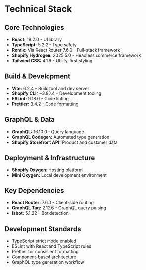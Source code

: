 # Technical Stack

## Core Technologies
- **React:** 18.2.0 - UI library
- **TypeScript:** 5.2.2 - Type safety
- **Remix:** Via React Router 7.6.0 - Full-stack framework
- **Shopify Hydrogen:** 2025.5.0 - Headless commerce framework
- **Tailwind CSS:** 4.1.6 - Utility-first styling

## Build & Development
- **Vite:** 6.2.4 - Build tool and dev server
- **Shopify CLI:** ~3.80.4 - Development tooling
- **ESLint:** 9.18.0 - Code linting
- **Prettier:** 3.4.2 - Code formatting

## GraphQL & Data
- **GraphQL:** 16.10.0 - Query language
- **GraphQL Codegen:** Automated type generation
- **Shopify Storefront API:** Product and customer data

## Deployment & Infrastructure
- **Shopify Oxygen:** Hosting platform
- **Mini Oxygen:** Local development environment

## Key Dependencies
- **React Router:** 7.6.0 - Client-side routing
- **GraphQL Tag:** 2.12.6 - GraphQL query parsing
- **Isbot:** 5.1.22 - Bot detection

## Development Standards
- TypeScript strict mode enabled
- ESLint with React and TypeScript rules
- Prettier for consistent formatting
- Component-based architecture
- GraphQL type generation workflow